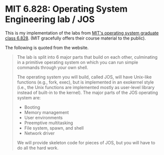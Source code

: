 # MIT 6.828: Operating System Engineering lab / JOS

This is my implementation of the labs from [MIT's operating system graduate class 6.828](https://pdos.csail.mit.edu/6.828/2014/overview.html). (MIT gracefully offers their course material to the public).

The following is quoted from the website.

> The lab is split into 6 major parts that build on each other, culminating in a primitive operating system on which you can run simple commands through your own shell.
>
> The operating system you will build, called JOS, will have Unix-like functions (e.g., fork, exec), but is implemented in an exokernel style (i.e., the Unix functions are implemented mostly as user-level library instead of built-in to the kernel). The major parts of the JOS operating system are:
> * Booting
> * Memory management
> * User environments
>  * Preemptive multitasking
>  * File system, spawn, and shell 
>  * Network driver
>  
>We will provide skeleton code for pieces of JOS, but you will have to do all the hard work. 
